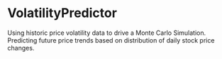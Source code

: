# VolatilityPredictor
Using historic price volatility data to drive a Monte Carlo Simulation. Predicting future price trends based on distribution of daily stock price changes. 



